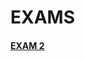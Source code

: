 # EXAMS 

#### [EXAM 2](https://github.com/MarkShinozaki/CPTS122-DataStructures/tree/Final-Exams/EXAM%202)
